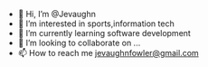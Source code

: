 - 👋 Hi, I’m @Jevaughn
- 👀 I’m interested in sports,information tech
- 🌱 I’m currently learning software development 
- 💞️ I’m looking to collaborate on ...
- 📫 How to reach me jevaughnfowler@gmail.com
<!---
Jevaughnfowler/Jevaughnfowler is a ✨ special ✨ repository because its `README.md` (this file) appears on your GitHub profile.
You can click the Preview link to take a look at your changes.
--->
